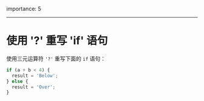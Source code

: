 importance: 5

---

# 使用 '?' 重写 'if' 语句

使用三元运算符 `'?'` 重写下面的 `if` 语句：

```js
if (a + b < 4) {
  result = 'Below';
} else {
  result = 'Over';
}
```

